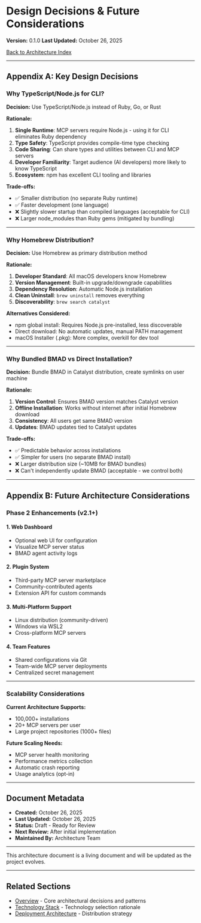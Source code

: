 # Design Decisions & Future Considerations

**Version:** 0.1.0
**Last Updated:** October 26, 2025

[Back to Architecture Index](README.md)

---

## Appendix A: Key Design Decisions

### Why TypeScript/Node.js for CLI?

**Decision:** Use TypeScript/Node.js instead of Ruby, Go, or Rust

**Rationale:**
1. **Single Runtime**: MCP servers require Node.js - using it for CLI eliminates Ruby dependency
2. **Type Safety**: TypeScript provides compile-time type checking
3. **Code Sharing**: Can share types and utilities between CLI and MCP servers
4. **Developer Familiarity**: Target audience (AI developers) more likely to know TypeScript
5. **Ecosystem**: npm has excellent CLI tooling and libraries

**Trade-offs:**
- ✅ Smaller distribution (no separate Ruby runtime)
- ✅ Faster development (one language)
- ❌ Slightly slower startup than compiled languages (acceptable for CLI)
- ❌ Larger node_modules than Ruby gems (mitigated by bundling)

---

### Why Homebrew Distribution?

**Decision:** Use Homebrew as primary distribution method

**Rationale:**
1. **Developer Standard**: All macOS developers know Homebrew
2. **Version Management**: Built-in upgrade/downgrade capabilities
3. **Dependency Resolution**: Automatic Node.js installation
4. **Clean Uninstall**: `brew uninstall` removes everything
5. **Discoverability**: `brew search catalyst`

**Alternatives Considered:**
- npm global install: Requires Node.js pre-installed, less discoverable
- Direct download: No automatic updates, manual PATH management
- macOS Installer (.pkg): More complex, overkill for dev tool

---

### Why Bundled BMAD vs Direct Installation?

**Decision:** Bundle BMAD in Catalyst distribution, create symlinks on user machine

**Rationale:**
1. **Version Control**: Ensures BMAD version matches Catalyst version
2. **Offline Installation**: Works without internet after initial Homebrew download
3. **Consistency**: All users get same BMAD version
4. **Updates**: BMAD updates tied to Catalyst updates

**Trade-offs:**
- ✅ Predictable behavior across installations
- ✅ Simpler for users (no separate BMAD install)
- ❌ Larger distribution size (~10MB for BMAD bundles)
- ❌ Can't independently update BMAD (acceptable - we control both)

---

## Appendix B: Future Architecture Considerations

### Phase 2 Enhancements (v2.1+)

#### 1. Web Dashboard
- Optional web UI for configuration
- Visualize MCP server status
- BMAD agent activity logs

#### 2. Plugin System
- Third-party MCP server marketplace
- Community-contributed agents
- Extension API for custom commands

#### 3. Multi-Platform Support
- Linux distribution (community-driven)
- Windows via WSL2
- Cross-platform MCP servers

#### 4. Team Features
- Shared configurations via Git
- Team-wide MCP server deployments
- Centralized secret management

---

### Scalability Considerations

**Current Architecture Supports:**
- 100,000+ installations
- 20+ MCP servers per user
- Large project repositories (1000+ files)

**Future Scaling Needs:**
- MCP server health monitoring
- Performance metrics collection
- Automatic crash reporting
- Usage analytics (opt-in)

---

## Document Metadata

- **Created:** October 26, 2025
- **Last Updated:** October 26, 2025
- **Status:** Draft - Ready for Review
- **Next Review:** After initial implementation
- **Maintained By:** Architecture Team

---

This architecture document is a living document and will be updated as the project evolves.

---

## Related Sections

- [Overview](01-overview.md) - Core architectural decisions and patterns
- [Technology Stack](02-technology-stack.md) - Technology selection rationale
- [Deployment Architecture](12-deployment-architecture.md) - Distribution strategy
